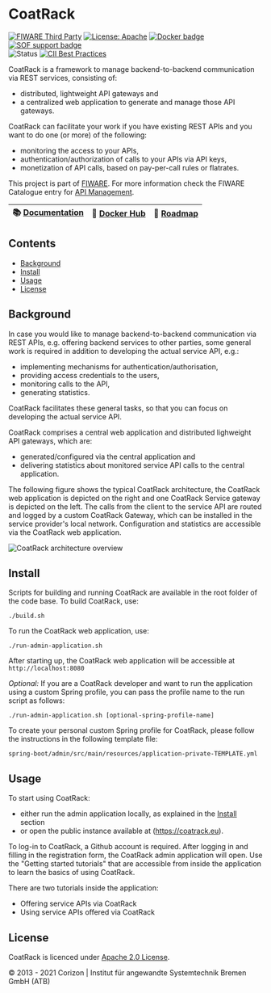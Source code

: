 # CoatRack

[![FIWARE Third Party](https://nexus.lab.fiware.org/static/badges/chapters/api-management.svg)](https://www.fiware.org/developers/catalogue/)
[![License: Apache](https://img.shields.io/github/license/coatrack/coatrack.svg)](https://opensource.org/licenses/Apache-2.0)
[![Docker badge](https://img.shields.io/docker/pulls/coatrack/admin.svg)](https://hub.docker.com/r/coatrack/admin/)
[![SOF support badge](https://nexus.lab.fiware.org/repository/raw/public/badges/stackoverflow/fiware.svg)](http://stackoverflow.com/questions/tagged/fiware)
<br/>
![Status](https://nexus.lab.fiware.org/static/badges/statuses/incubating.svg)
[![CII Best Practices](https://bestpractices.coreinfrastructure.org/projects/4948/badge)](https://bestpractices.coreinfrastructure.org/projects/4948)

CoatRack is a framework to manage backend-to-backend communication via REST services, consisting of:

* distributed, lightweight API gateways and
* a centralized web application to generate and manage those API gateways.

CoatRack can facilitate your work if you have existing REST APIs and you want to do one (or more) of the following: 

* monitoring the access to your APIs,
* authentication/authorization of calls to your APIs via API keys,
* monetization of API calls, based on pay-per-call rules or flatrates.

This project is part of [FIWARE](https://www.fiware.org/). For more information check the FIWARE Catalogue entry for
[API Management](https://github.com/FIWARE/catalogue/tree/master/data-publication).

| :books: [Documentation](https://github.com/coatrack/coatrack/wiki) |  :whale: [Docker Hub](https://hub.docker.com/r/coatrack/admin/) | :dart: [Roadmap](https://github.com/coatrack/coatrack/blob/master/docs/roadmap.md) |
| ----------------------------------------------| ----------------------------------------------------------------| --------------------------------------------------------------------|

## Contents

* [Background](#background)
* [Install](#install)
* [Usage](#usage)
* [License](#license)

## Background

In case you would like to manage backend-to-backend communication via REST APIs, e.g. offering backend services to other parties, some general work is required in addition to developing the actual service API, e.g.:

* implementing mechanisms for authentication/authorisation, 
* providing access credentials to the users, 
* monitoring calls to the API, 
* generating statistics. 

CoatRack facilitates these general tasks, so that you can focus on developing the actual service API. 

CoatRack comprises a central web application and distributed lighweight API gateways, which are:

* generated/configured via the central application and 
* delivering statistics about monitored service API calls to the central application.

The following figure shows the typical CoatRack architecture, the CoatRack web application is depicted on the right and one CoatRack Service gateway is depicted on the left. The calls from the client to the service API are routed and logged by a custom CoatRack Gateway, which can be installed in the service provider's local network. Configuration and statistics are accessible via the CoatRack web application.

![CoatRack architecture overview](./spring-boot/admin/src/main/resources/static/images/coatrack-architecture-overview.png)

## Install

Scripts for building and running CoatRack are available in the root folder of the code base. To build CoatRack, use:

```console
./build.sh
```
To run the CoatRack web application, use:

```console
./run-admin-application.sh
```
After starting up, the CoatRack web application will be accessible at `http://localhost:8080` 

*Optional:* If you are a CoatRack developer and want to run the application using a custom Spring profile, you can pass the profile name to the run script as follows:

```console
./run-admin-application.sh [optional-spring-profile-name]
```
To create your personal custom Spring profile for CoatRack, please follow the instructions in the following template file:
```
spring-boot/admin/src/main/resources/application-private-TEMPLATE.yml
```
## Usage

To start using CoatRack: 

- either run the admin application locally, as explained in the [Install](#install) section
- or open the public instance available at (https://coatrack.eu).

To log-in to CoatRack, a Github account is required. After logging in and filling in the registration form, the CoatRack admin application will open. Use the "Getting started tutorials" that are accessible from inside the application to learn the basics of using CoatRack.

There are two tutorials inside the application:

- Offering service APIs via CoatRack
- Using service APIs offered via CoatRack

## License

CoatRack is licenced under [Apache 2.0 License](./LICENSE).

© 2013 - 2021 Corizon | Institut für angewandte Systemtechnik Bremen GmbH (ATB)
